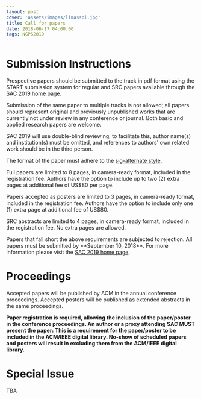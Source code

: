 ```yaml
---
layout: post
cover: 'assets/images/limassol.jpg'
title: Call for papers
date: 2018-06-17 04:00:00
tags: NGPS2019
---
```


<h1>Submission Instructions</h1>

<p>Prospective papers should be submitted to the track in pdf format using the START submission system for regular and SRC papers available through the <a href="https://www.sigapp.org/sac/sac2019/">SAC 2019 home page</a>.</p>

<p>Submission of the same paper to multiple tracks is not allowed; all papers should represent original and previously unpublished works that are currently not under review in any conference or journal. Both basic and applied research papers are welcome.</p>

<p>SAC 2019 will use double-blind reviewing; to facilitate this, author name(s) and institution(s) must be omitted, and references to authors' own related work should be in the third person.</p>

<p>The format of the paper must adhere to the <a href="https://www.sigapp.org/sac/sac2019/downloads.html">sig-alternate style</a>.</p>

<p>Full papers are limited to 8 pages, in camera-ready format, included in the registration fee. Authors have the option to include up to two (2) extra pages at additional fee of US$80 per page.</p>

<p>Papers accepted as posters are limited to 3 pages, in camera-ready format, included in the registration fee. Authors have the option to include only one (1) extra page at additional fee of US$80.</p>

<p>SRC abstracts are limited to 4 pages, in camera-ready format, included in the registration fee. No extra pages are allowed.</p>

<p>Papers that fall short the above requirements are subjected to rejection. All papers must be submitted by **September 10, 2018**. For more information please visit the <a href="https://www.sigapp.org/sac/sac2019/">SAC 2019 home page</a>.</p>

<h1>Proceedings</h1>

<p>Accepted papers will be published by ACM in the annual conference proceedings. Accepted posters will be published as extended abstracts in the same proceedings.</p>

<p><b>Paper registration is required, allowing the inclusion of the
 paper/poster in the conference proceedings. An author or a proxy
 attending SAC MUST present the paper: This is a requirement for the
 paper/poster to be included in the ACM/IEEE digital library. No-show of
 scheduled papers and posters will result in excluding them from the
  ACM/IEEE digital library.</b></p>
  
<h1>Special Issue</h1>

<p>TBA</p>
